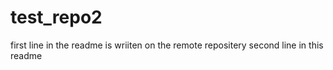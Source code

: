 # test_repo2
first line in the readme is wriiten on the remote repositery
second line in this readme
